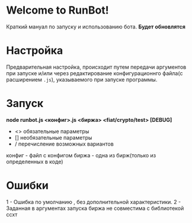 
#  Welcome to RunBot!

Краткий мануал по запуску и использованию бота. **Будет обновлятся**

  

#  Настройка

Предварительная настройка, происходит путем передачи аргументов при запуске и/или через редактирование конфигурационнго файла(с расширением `.js`), указываемого при запуске программы.

  

#  Запуск

**node runbot.js <конфиг>.js <биржа>  <fiat/crypto/test>  [DEBUG]**

 - <>    обязательные параметры 
 - []      необязательные параметры 
 - /         перечисление возможных вариантов

конфиг - файл с конфигом
биржа - одна из бирж(только из определенных в коде)

  

#  Ошибки

1 - Ошибка по умолчанию , без дополнительной характеристики.
2 - Заданная в аргументах запуска биржа не совместима с библиотекой ссхт
<!--stackedit_data:
eyJoaXN0b3J5IjpbLTQ1MjAwMTIxNSwtOTM2Mjc4NDY3XX0=
-->